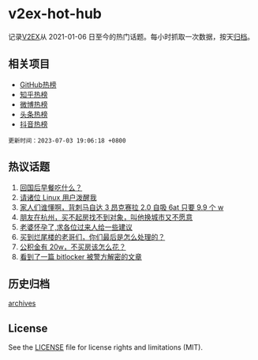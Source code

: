 # v2ex-hot-hub

 记录[V2EX](https://www.v2ex.com/)从 2021-01-06 日至今的热门话题。每小时抓取一次数据，按天[归档](archives)。
 
 ## 相关项目

- [GitHub热榜](https://github.com/lonnyzhang423/github-hot-hub)
- [知乎热榜](https://github.com/lonnyzhang423/zhihu-hot-hub)
- [微博热榜](https://github.com/lonnyzhang423/weibo-hot-hub)
- [头条热榜](https://github.com/lonnyzhang423/toutiao-hot-hub)
- [抖音热榜](https://github.com/lonnyzhang423/douyin-hot-hub)


 `更新时间：2023-07-03 19:06:18 +0800`

## 热议话题

1. [回国后早餐吃什么？](https://www.v2ex.com/t/953469)
1. [请诸位 Linux 用户泼醒我](https://www.v2ex.com/t/953559)
1. [家人们谁懂啊，背刺马自达 3 昂克赛拉 2.0 自吸 6at 只要 9.9 个 w](https://www.v2ex.com/t/953535)
1. [朋友在杭州，买不起房找不到对象，叫他换城市又不愿意](https://www.v2ex.com/t/953486)
1. [老婆怀孕了,求各位过来人给一些建议](https://www.v2ex.com/t/953557)
1. [买到烂尾楼的老哥们，你们最后是怎么处理的？](https://www.v2ex.com/t/953602)
1. [公积金有 20w，不买房该怎么花？](https://www.v2ex.com/t/953540)
1. [看到了一篇 bitlocker 被警方解密的文章](https://www.v2ex.com/t/953530)

## 历史归档

[archives](archives)

## License

See the [LICENSE](LICENSE) file for license rights and limitations (MIT).
